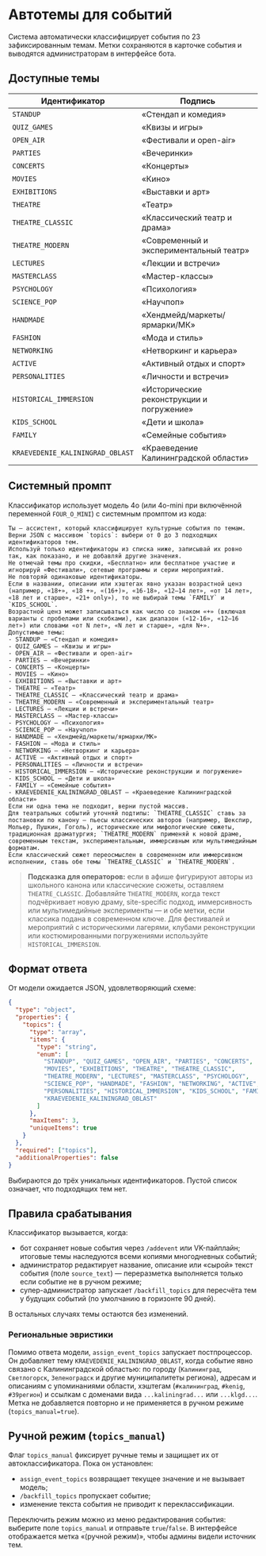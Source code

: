 # Автотемы для событий

Система автоматически классифицирует события по 23 зафиксированным темам. Метки
сохраняются в карточке события и выводятся администраторам в интерфейсе бота.

## Доступные темы

| Идентификатор | Подпись |
|---------------|---------|
| `STANDUP` | «Стендап и комедия» |
| `QUIZ_GAMES` | «Квизы и игры» |
| `OPEN_AIR` | «Фестивали и open-air» |
| `PARTIES` | «Вечеринки» |
| `CONCERTS` | «Концерты» |
| `MOVIES` | «Кино» |
| `EXHIBITIONS` | «Выставки и арт» |
| `THEATRE` | «Театр» |
| `THEATRE_CLASSIC` | «Классический театр и драма» |
| `THEATRE_MODERN` | «Современный и экспериментальный театр» |
| `LECTURES` | «Лекции и встречи» |
| `MASTERCLASS` | «Мастер-классы» |
| `PSYCHOLOGY` | «Психология» |
| `SCIENCE_POP` | «Научпоп» |
| `HANDMADE` | «Хендмейд/маркеты/ярмарки/МК» |
| `FASHION` | «Мода и стиль» |
| `NETWORKING` | «Нетворкинг и карьера» |
| `ACTIVE` | «Активный отдых и спорт» |
| `PERSONALITIES` | «Личности и встречи» |
| `HISTORICAL_IMMERSION` | «Исторические реконструкции и погружение» |
| `KIDS_SCHOOL` | «Дети и школа» |
| `FAMILY` | «Семейные события» |
| `KRAEVEDENIE_KALININGRAD_OBLAST` | «Краеведение Калининградской области» |

## Системный промпт

Классификатор использует модель 4o (или 4o-mini при включённой переменной
`FOUR_O_MINI`) с системным промптом из кода:

```
Ты — ассистент, который классифицирует культурные события по темам.
Верни JSON с массивом `topics`: выбери от 0 до 3 подходящих идентификаторов тем.
Используй только идентификаторы из списка ниже, записывай их ровно так, как показано, и не добавляй другие значения.
Не отмечай темы про скидки, «Бесплатно» или бесплатное участие и игнорируй «Фестивали», сетевые программы и серии мероприятий.
Не повторяй одинаковые идентификаторы.
Если в названии, описании или хэштегах явно указан возрастной ценз (например, «18+», «18 +», «(16+)», «16-18», «12–14 лет», «от 14 лет», «18 лет и старше», «21+ only»), то не выбирай темы `FAMILY` и `KIDS_SCHOOL`.
Возрастной ценз может записываться как число со знаком «+» (включая варианты с пробелами или скобками), как диапазон («12-16», «12–16 лет») или словами «от N лет», «N лет и старше», «для N+».
Допустимые темы:
- STANDUP — «Стендап и комедия»
- QUIZ_GAMES — «Квизы и игры»
- OPEN_AIR — «Фестивали и open-air»
- PARTIES — «Вечеринки»
- CONCERTS — «Концерты»
- MOVIES — «Кино»
- EXHIBITIONS — «Выставки и арт»
- THEATRE — «Театр»
- THEATRE_CLASSIC — «Классический театр и драма»
- THEATRE_MODERN — «Современный и экспериментальный театр»
- LECTURES — «Лекции и встречи»
- MASTERCLASS — «Мастер-классы»
- PSYCHOLOGY — «Психология»
- SCIENCE_POP — «Научпоп»
- HANDMADE — «Хендмейд/маркеты/ярмарки/МК»
- FASHION — «Мода и стиль»
- NETWORKING — «Нетворкинг и карьера»
- ACTIVE — «Активный отдых и спорт»
- PERSONALITIES — «Личности и встречи»
- HISTORICAL_IMMERSION — «Исторические реконструкции и погружение»
- KIDS_SCHOOL — «Дети и школа»
- FAMILY — «Семейные события»
- KRAEVEDENIE_KALININGRAD_OBLAST — «Краеведение Калининградской области»
Если ни одна тема не подходит, верни пустой массив.
Для театральных событий уточняй подтипы: `THEATRE_CLASSIC` ставь за постановки по канону — пьесы классических авторов (например, Шекспир, Мольер, Пушкин, Гоголь), исторические или мифологические сюжеты, традиционная драматургия; `THEATRE_MODERN` применяй к новой драме, современным текстам, экспериментальным, иммерсивным или мультимедийным форматам.
Если классический сюжет переосмыслен в современном или иммерсивном исполнении, ставь обе темы `THEATRE_CLASSIC` и `THEATRE_MODERN`.
```

> **Подсказка для операторов:** если в афише фигурируют авторы из школьного канона или классические сюжеты, оставляем `THEATRE_CLASSIC`. Добавляйте `THEATRE_MODERN`, когда текст подчёркивает новую драму, site-specific подход, иммерсивность или мультимедийные эксперименты — и обе метки, если классика подана в современном ключе. Для фестивалей и мероприятий с историческими лагерями, клубами реконструкции или костюмированными погружениями используйте `HISTORICAL_IMMERSION`.

## Формат ответа

От модели ожидается JSON, удовлетворяющий схеме:

```json
{
  "type": "object",
  "properties": {
    "topics": {
      "type": "array",
      "items": {
        "type": "string",
        "enum": [
          "STANDUP", "QUIZ_GAMES", "OPEN_AIR", "PARTIES", "CONCERTS",
          "MOVIES", "EXHIBITIONS", "THEATRE", "THEATRE_CLASSIC",
          "THEATRE_MODERN", "LECTURES", "MASTERCLASS", "PSYCHOLOGY",
          "SCIENCE_POP", "HANDMADE", "FASHION", "NETWORKING", "ACTIVE",
          "PERSONALITIES", "HISTORICAL_IMMERSION", "KIDS_SCHOOL", "FAMILY",
          "KRAEVEDENIE_KALININGRAD_OBLAST"
        ]
      },
      "maxItems": 3,
      "uniqueItems": true
    }
  },
  "required": ["topics"],
  "additionalProperties": false
}
```

Выбираются до трёх уникальных идентификаторов. Пустой список означает, что
подходящих тем нет.

## Правила срабатывания

Классификатор вызывается, когда:

- бот сохраняет новые события через `/addevent` или VK-пайплайн; итоговые темы
  наследуются всеми копиями многодневных событий;
- администратор редактирует название, описание или «сырой» текст события
  (поле `source_text`) — переразметка выполняется только если событие не в
  ручном режиме;
- супер-администратор запускает `/backfill_topics` для пересчёта тем у будущих
  событий (по умолчанию в горизонте 90 дней).

В остальных случаях темы остаются без изменений.

### Региональные эвристики

Помимо ответа модели, `assign_event_topics` запускает постпроцессор. Он добавляет
тему `KRAEVEDENIE_KALININGRAD_OBLAST`, когда событие явно связано с
Калининградской областью: по городу (`Калининград`, `Светлогорск`, `Зеленоградск`
и другие муниципалитеты региона), адресам и описаниям с упоминаниями области,
хэштегам (`#калининград`, `#kenig`, `#39регион`) и ссылкам с доменами вида
`...kaliningrad...` или `...klgd...`. Метка не добавляется повторно и не
применяется в ручном режиме (`topics_manual=true`).

## Ручной режим (`topics_manual`)

Флаг `topics_manual` фиксирует ручные темы и защищает их от автоклассификатора.
Пока он установлен:

- `assign_event_topics` возвращает текущее значение и не вызывает модель;
- `/backfill_topics` пропускает событие;
- изменение текста события не приводит к переклассификации.

Переключить режим можно из меню редактирования события: выберите поле
`topics_manual` и отправьте `true`/`false`. В интерфейсе отображается метка
«(ручной режим)», чтобы админы видели источник тем.
